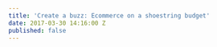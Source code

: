 ```yaml
---
title: 'Create a buzz: Ecommerce on a shoestring budget'
date: 2017-03-30 14:16:00 Z
published: false
---
```


